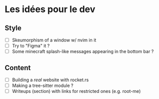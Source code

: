 # Les idées pour le dev

## Style
- [ ] Skeumorphism of a window w/ nvim in it
- [ ] Try to "Figma" it ?
- [ ] Some minecraft splash-like messages appearing in the bottom bar ?

## Content
- [ ] Building a _real_ website with rocket.rs
- [ ] Making a tree-sitter module ?
- [ ] Writeups (section) with links for restricted ones (e.g. root-me)
